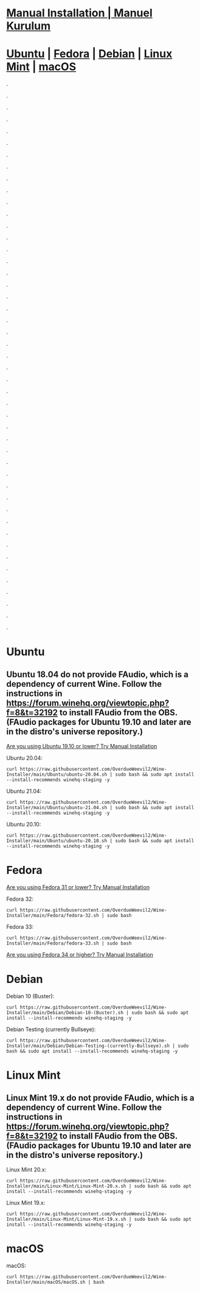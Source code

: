 # [Manual Installation | Manuel Kurulum](manual.md)
# [Ubuntu](#ubuntu) | [Fedora](#fedora) | [Debian](#debian) | [Linux Mint](#linux-mint) | [macOS](#macos)
.

.

.

.

.

.

.

.

.

.

.

.

.

.

.

.

.

.

.

.

.

.

.

.

.

.

.

.

.

.

.

.

.

.

.

.

.

.

.

.

.

.

.

.

.

.

.


# Ubuntu
## Ubuntu 18.04 do not provide FAudio, which is a dependency of current Wine. Follow the instructions in https://forum.winehq.org/viewtopic.php?f=8&t=32192 to install FAudio from the OBS. (FAudio packages for Ubuntu 19.10 and later are in the distro's universe repository.)
[Are you using Ubuntu 19.10 or lower? Try Manual Installation](manual.md#ubuntu)

Ubuntu 20.04:

    curl https://raw.githubusercontent.com/OverdueWeevil2/Wine-Installer/main/Ubuntu/ubuntu-20.04.sh | sudo bash && sudo apt install --install-recommends winehq-staging -y
Ubuntu 21.04:

    curl https://raw.githubusercontent.com/OverdueWeevil2/Wine-Installer/main/Ubuntu/ubuntu-21.04.sh | sudo bash && sudo apt install --install-recommends winehq-staging -y
Ubuntu 20.10:

    curl https://raw.githubusercontent.com/OverdueWeevil2/Wine-Installer/main/Ubuntu/ubuntu-20.10.sh | sudo bash && sudo apt install --install-recommends winehq-staging -y
# Fedora
[Are you using Fedora 31 or lower? Try Manual Installation](manual.md#fedora)

Fedora 32:

    curl https://raw.githubusercontent.com/OverdueWeevil2/Wine-Installer/main/Fedora/fedora-32.sh | sudo bash
Fedora 33:

    curl https://raw.githubusercontent.com/OverdueWeevil2/Wine-Installer/main/Fedora/fedora-33.sh | sudo bash

[Are you using Fedora 34 or higher? Try Manual Installation](manual.md#fedora)
# Debian
Debian 10 (Buster):

    curl https://raw.githubusercontent.com/OverdueWeevil2/Wine-Installer/main/Debian/Debian-10-(Buster).sh | sudo bash && sudo apt install --install-recommends winehq-staging -y
Debian Testing (currently Bullseye):

    curl https://raw.githubusercontent.com/OverdueWeevil2/Wine-Installer/main/Debian/Debian-Testing-(currently-Bullseye).sh | sudo bash && sudo apt install --install-recommends winehq-staging -y
# Linux Mint
## Linux Mint 19.x do not provide FAudio, which is a dependency of current Wine. Follow the instructions in https://forum.winehq.org/viewtopic.php?f=8&t=32192 to install FAudio from the OBS. (FAudio packages for Ubuntu 19.10 and later are in the distro's universe repository.)
Linux Mint 20.x:

    curl https://raw.githubusercontent.com/OverdueWeevil2/Wine-Installer/main/Linux-Mint/Linux-Mint-20.x.sh | sudo bash && sudo apt install --install-recommends winehq-staging -y
Linux Mint 19.x:

    curl https://raw.githubusercontent.com/OverdueWeevil2/Wine-Installer/main/Linux-Mint/Linux-Mint-19.x.sh | sudo bash && sudo apt install --install-recommends winehq-staging -y
# macOS
macOS:

    curl https://raw.githubusercontent.com/OverdueWeevil2/Wine-Installer/main/macOS/macOS.sh | bash
